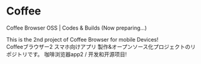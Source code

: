# Coffee
Coffee Browser OSS | Codes &amp; Builds (Now preparing...)  


This is the 2nd project of Coffee Browser for mobile Devices!  
Coffeeブラウザー2 スマホ向けアプリ 製作&オープンソース化プロジェクトのリポジトリです。
咖啡浏览器app2 / 开发和开源项目!
